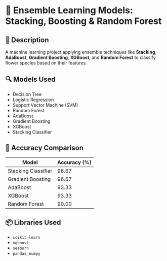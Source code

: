 # 🤖 Ensemble Learning Models: Stacking, Boosting & Random Forest 

## 📌 Description
A machine learning project applying ensemble techniques like **Stacking**, **AdaBoost**, **Gradient Boosting**, **XGBoost**, and **Random Forest** to classify flower species based on their features.

## 🔍 Models Used
- Decision Tree
- Logistic Regression
- Support Vector Machine (SVM)
- Random Forest
- AdaBoost
- Gradient Boosting
- XGBoost
- Stacking Classifier

## 🧪 Accuracy Comparison
| Model                 | Accuracy (%) |
|----------------------|--------------|
| Stacking Classifier  | 96.67        |
| Gradient Boosting    | 96.67        |
| AdaBoost             | 93.33        |
| XGBoost              | 93.33        |
| Random Forest        | 90.00        |

## 📦 Libraries Used
- `scikit-learn`
- `xgboost`
- `seaborn`
- `pandas`, `numpy`



